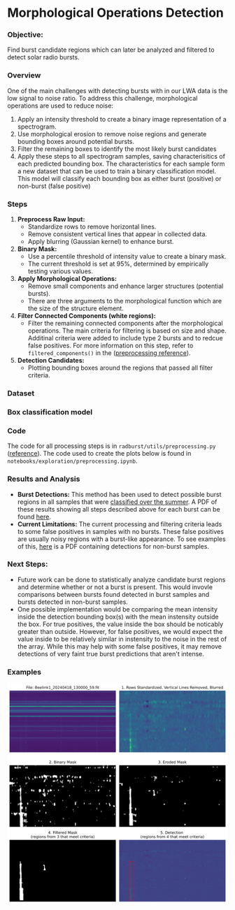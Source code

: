 # Morphological Operations Detection

### Objective:
Find burst candidate regions which can later be analyzed and filtered to detect solar radio bursts.

### Overview
One of the main challenges with detecting bursts with in our LWA data is the low signal to noise ratio. To address this challenge, morphological operations are used to reduce noise: 
1. Apply an intensity threshold to create a binary image representation of a spectrogram. 
2. Use morphological erosion to remove noise regions and generate bounding boxes around potential bursts.
3. Filter the remaining boxes to identify the most likely burst candidates
4. Apply these steps to all spectrogram samples, saving characterisitics of each predicted bounding box. 
The characteristics for each sample form a new dataset that can be used to train a binary classification model. This model will classify each bounding box as either burst (positive) or non-burst (false positive)


### Steps
1. **Preprocess Raw Input:** 
    - Standardize rows to remove horizontal lines.
    - Remove consistent vertical lines that appear in collected data.
    - Apply blurring (Gaussian kernel) to enhance burst.
2. **Binary Mask:** 
    - Use a percentile threshold of intensity value to create a binary mask.
    - The current threshold is set at 95%, determined by empirically testing various values.
3. **Apply Morphological Operations:** 
    - Remove small components and enhance larger structures (potential bursts).
    - There are three arguments to the morphological function which are the size of the structure element.
4. **Filter Connected Components (white regions):** 
    - Filter the remaining connected components after the morphological operations. The main criteria for filtering is based on size and shape. Additinal criteria were added to include type 2 bursts and to redcue false positives. For more information on this step, refer to `filtered_components()` in the ([preprocessing reference](../utils/preprocessing.md)).
5. **Detection Candidates:**
    - Plotting bounding boxes around the regions that passed all filter criteria.


### Dataset

### Box classification model

### Code
The code for all processing steps is in `radburst/utils/preprocessing.py` ([reference](../utils/preprocessing.md)). The code used to create the plots below is found in `notebooks/exploration/preprocessing.ipynb`.

### Results and Analysis
- **Burst Detections:** This method has been used to detect possible burst regions in all samples that were [classified over the summer](https://docs.google.com/document/d/1YfonaM4mR5wb6eVOeXuNQUpLTaiJpuKH_D6yrXy9aA4/edit?tab=t.0). A PDF of these results showing all steps described above for each burst can be found [here](https://github.com/Kasper-Heliophysics-MDP/radburst/blob/ml-detection/notebooks/exploration/preprocessing_detection_plots_bursts.pdf). 
- **Current Limitations:** The current processing and filtering criteria leads to some false positives in samples with no bursts. These false positives are usually noisy regions with a burst-like appearance. To see examples of this, [here](https://github.com/Kasper-Heliophysics-MDP/radburst/blob/ml-detection/notebooks/exploration/preprocessing_detection_plots_nonbursts.pdf) is a PDF containing detections for non-burst samples. 

### Next Steps:
- Future work can be done to statistically analyze candidate burst regions and determine whether or not a burst is present. This would invovle comparisons between bursts found detected in burst samples and bursts detected in non-burst samples.
- One possible implementation would be comparing the mean intensity inside the detection bounding box(s) with the mean instensity outside the box. For true positives, the value inside the box should be noticably greater than outside. However, for false positives, we would expect the value inside to be relatively similar in instensity to the noise in the rest of the array. While this may help with some false positives, it may remove detections of very faint true burst predictions that aren't intense.

### Examples
![Example](images/example_morph_steps.png)


